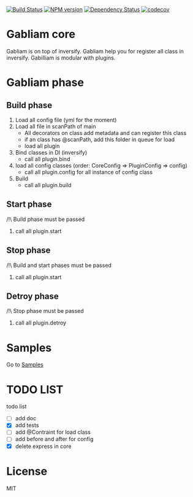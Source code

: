 [![Build Status][build-image]][build-url]
[![NPM version][npm-image]][npm-url]
[![Dependency Status][gemnasium-image]][gemnasium-url]
[![codecov][codecov-image]][codecov-url]


# Gabliam core

Gabliam is on top of inversify.
Gabliam help you for register all class in inversify.
Gabilliam is modular with plugins.


# Gabliam phase

## Build phase

1. Load all config file (yml for the moment)
2. Load all file in scanPath of main
	- All decorators on class add metadata and can register this class
	- if an class has @scanPath, add this folder in queue for load
	- load all plugin
3. Bind classes in DI (inversify)
	- call all plugin.bind
4. load all config classes (order: CoreConfig => PluginConfig => config)
	- call all plugin.config for all instance of config class
5. Build
	- call all plugin.build

## Start phase
/!\ Build phase must be passed

1. call all plugin.start

## Stop phase
/!\ Build and start phases must be passed

1. call all plugin.start

## Detroy phase
/!\ Stop phase must be passed

1. call all plugin.detroy

# Samples
Go to [Samples]



# TODO LIST


todo list
- [ ] add doc
- [x] add tests
- [ ] add @Contraint for load class
- [ ] add before and after for config
- [x] delete express in core

[Samples]: <https://github.com/gabliam/sample>

# License

  MIT

[build-image]: https://img.shields.io/travis/gabliam/core/master.svg?style=flat-square
[build-url]: https://travis-ci.org/gabliam/core
[npm-image]: https://img.shields.io/npm/v/@gabliam/core.svg?style=flat-square
[npm-url]: https://github.com/gabliam/core
[gemnasium-image]: http://img.shields.io/gemnasium/gabliam/core.svg?style=flat-square
[gemnasium-url]: https://gemnasium.com/gabliam/core
[codecov-image]: https://img.shields.io/codecov/c/github/gabliam/core/master.svg?style=flat-square
[codecov-url]: https://codecov.io/gh/gabliam/core
